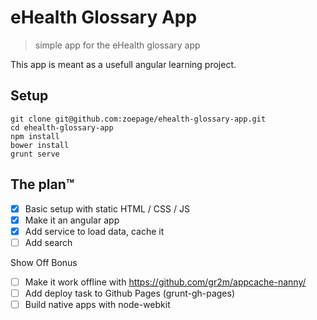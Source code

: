 eHealth Glossary App
====================

> simple app for the eHealth glossary app

This app is meant as a usefull angular learning project.

## Setup

```
git clone git@github.com:zoepage/ehealth-glossary-app.git
cd ehealth-glossary-app
npm install
bower install
grunt serve
```

## The plan™


- [x] Basic setup with static HTML / CSS / JS
- [x] Make it an angular app
- [x] Add service to load data, cache it
- [ ] Add search

Show Off Bonus

- [ ] Make it work offline with https://github.com/gr2m/appcache-nanny/
- [ ] Add deploy task to Github Pages (grunt-gh-pages)
- [ ] Build native apps with node-webkit
